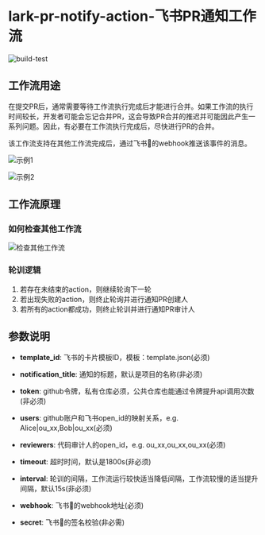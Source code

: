 # lark-pr-notify-action-飞书PR通知工作流

![build-test](https://github.com/zhecks/lark-pr-notify-action/actions/workflows/test.yml/badge.svg)

## 工作流用途

在提交PR后，通常需要等待工作流执行完成后才能进行合并。如果工作流的执行时间较长，开发者可能会忘记合并PR，这会导致PR合并的推迟并可能因此产生一系列问题。因此，有必要在工作流执行完成后，尽快进行PR的合并。

该工作流支持在其他工作流完成后，通过飞书🤖的webhook推送该事件的消息。

![示例1](https://cdn.jsdelivr.net/gh/jiuhuche120/CDN/images/202307211531235.png)

![示例2](https://cdn.jsdelivr.net/gh/jiuhuche120/CDN/images/202307211534208.png)

## 工作流原理

### 如何检查其他工作流

![检查其他工作流](https://cdn.jsdelivr.net/gh/jiuhuche120/CDN/images/img_v2_32fb5b51-212b-4381-a0cd-fd492911453g.jpg)

### 轮训逻辑

1. 若存在未结束的action，则继续轮询下一轮
2. 若出现失败的action，则终止轮询并进行通知PR创建人
3. 若所有的action都成功，则终止轮训并进行通知PR审计人

## 参数说明

* **template_id**: 飞书的卡片模板ID，模板：template.json(必须)

* **notification_title**: 通知的标题，默认是项目的名称(非必须)

* **token**: github令牌，私有仓库必须，公共仓库也能通过令牌提升api调用次数(非必须)

* **users**: github账户和飞书open_id的映射关系，e.g. Alice|ou_xx,Bob|ou_xx(必须)

* **reviewers**: 代码审计人的open_id，e.g. ou_xx,ou_xx,ou_xx(必须)

* **timeout**: 超时时间，默认是1800s(非必须)

* **interval**: 轮训的间隔，工作流运行较快适当降低间隔，工作流较慢的适当提升间隔，默认15s(非必须)

* **webhook**: 飞书🤖的webhook地址(必须)

* **secret**: 飞书🤖的签名校验(非必需)
